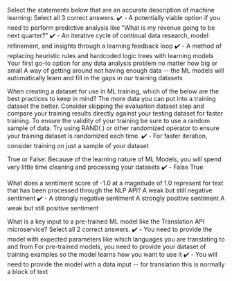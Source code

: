Select the statements below that are an accurate description of machine learning: Select all 3 correct answers.
✔️ - A potentially viable option if you need to perform predictive analysis like "What is my revenue going to be next quarter?"
✔️ - An iterative cycle of continual data research, model refinement, and insights through a learning feedback loop
✔️ - A method of replacing heuristic rules and hardcoded logic trees with learning models
Your first go-to option for any data analysis problem no matter how big or small
A way of getting around not having enough data -- the ML models will automatically learn and fill in the gaps in our training datasets

When creating a dataset for use in ML training, which of the below are the best practices to keep in mind?
The more data you can put into a training dataset the better. Consider skipping the evaluation dataset step and compare your training results directly against your testing dataset for faster training.
To ensure the validity of your training be sure to use a random sample of data. Try using RAND( ) or other randomized operator to ensure your training dataset is randomized each time.
✔️ - For faster iteration, consider training on just a sample of your dataset

True or False: Because of the learning nature of ML Models, you will spend very little time cleaning and processing your datasets
✔️ - False
True

What does a sentiment score of -1.0 at a magnitude of 1.0 represent for text that has been processed through the NLP API?
A weak but still negative sentiment
✔️ - A strongly negative sentiment
A strongly positive sentiment
A weak but still positive sentiment

What is a key input to a pre-trained ML model like the Translation API microservice? Select all 2 correct answers.
✔️ - You need to provide the model with expected parameters like which languages you are translating to and from
For pre-trained models, you need to provide your dataset of training examples so the model learns how you want to use it
✔️ - You will need to provide the model with a data input -- for translation this is normally a block of text